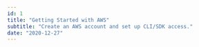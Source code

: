 ```yaml
---
id: 1
title: "Getting Started with AWS"
subtitle: "Create an AWS account and set up CLI/SDK access."
date: "2020-12-27"
---
```

